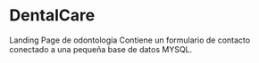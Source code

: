 # DentalCare
Landing Page de odontología
Contiene un formulario de contacto conectado a una pequeña base de datos MYSQL.
